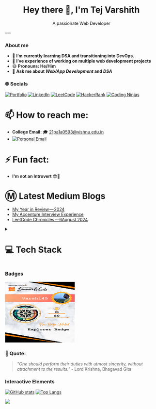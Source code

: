 <h1 align="center">Hey there 👋, I'm Tej Varshith</h1>
<p align="center">A passionate Web Developer</p>
---

### About me 

- 🌱 **I’m currently learning DSA and transitioning into DevOps.**
- 🔭 **I’ve experience of working on multiple web development projects**
- 😄 **Pronouns: He/Him**
- 💬 **Ask me about *Web/App Development* and *DSA***

### 🌐 Socials

[![Portfolio](https://img.shields.io/badge/Portfolio-000000?style=for-the-badge&logo=About.me&logoColor=white)](https://my-portfolio-five-psi-25.vercel.app/)
[![LinkedIn](https://img.shields.io/badge/LinkedIn-0077B5?style=for-the-badge&logo=linkedin&logoColor=white)](https://www.linkedin.com/in/tej-varshith-madala-6b125b245/)
[![LeetCode](https://img.shields.io/badge/LeetCode-FFA116?style=for-the-badge&logo=leetcode&logoColor=white)](https://leetcode.com/Tej_Varshith/)
[![HackerRank](https://img.shields.io/badge/HackerRank-2EC866?style=for-the-badge&logo=hackerrank&logoColor=white)](https://www.hackerrank.com/profile/21pa1a0593)
[![Coding Ninjas](https://img.shields.io/badge/CodingNinjas-20B2AA?style=for-the-badge&logo=codingninjas&logoColor=white)](https://www.codingninjas.com/studio/profile/i_tejvarshith)


# 📫 How to reach me:

- **College Email:** 🎓 21pa1a0593@vishnu.edu.in
- [![Personal Email](https://img.shields.io/badge/Email-tejvarshith45%40gmail.com-%23EA4335?style=for-the-badge&logo=Gmail&logoColor=white)](mailto:tejvarshith45@gmail.com)

# ⚡ Fun fact:

- **I'm not an Introvert** 😎🎉

# Ⓜ️ Latest Medium Blogs
<!--START_SECTION:medium_blogs-->
 - [My Year in Review — 2024](https://medium.com/@21pa1a0593/my-year-in-review-2024-a12153190c74?source=rss-f2174fbae462------2)
 - [My Accenture Interview Experience](https://medium.com/@21pa1a0593/my-accenture-interview-experience-14a40dd36063?source=rss-f2174fbae462------2)
 - [LeetCode Chronicles — 6August 2024](https://medium.com/@21pa1a0593/leetcode-chronicles-6august-2024-e93ebab72ba2?source=rss-f2174fbae462------2)
<!--END_SECTION:medium_blogs-->

<details>
  <summary><H1>💻 Tech Stack</H1></summary>

  ### Programming Languages
  [![Python](https://img.shields.io/badge/Python-3670A0?style=for-the-badge&logo=python&logoColor=ffd54f)](https://www.python.org/)
  [![C](https://img.shields.io/badge/C-A8B9CC?style=for-the-badge&logo=c&logoColor=000000)](https://www.learn-c.org/)
  [![Java](https://img.shields.io/badge/Java-007396?style=for-the-badge&logo=java&logoColor=ffd54f)](https://www.java.com/)

  ### Tools and Platforms
  [![Power BI](https://img.shields.io/badge/Power%20BI-F2C811?style=for-the-badge&logo=powerbi&logoColor=black)](https://powerbi.microsoft.com/)
  [![MS Excel](https://img.shields.io/badge/MS_Excel-217346?style=for-the-badge&logo=microsoft-excel&logoColor=white)](https://www.microsoft.com/en-us/microsoft-365/excel)
  [![GIT](https://img.shields.io/badge/Git-F05032?style=for-the-badge&logo=git&logoColor=ffd54f)](https://git-scm.com/)
  [![GitHub](https://img.shields.io/badge/GitHub-181717?style=for-the-badge&logo=github&logoColor=ffd54f)](https://github.com/)
  [![LINUX](https://img.shields.io/badge/Linux-FCC624?style=for-the-badge&logo=linux&logoColor=000000)](https://www.linux.org/)

  ### Web Development
  [![HTML5](https://img.shields.io/badge/HTML5-E34F26?style=for-the-badge&logo=html5&logoColor=ffd54f)](https://html.spec.whatwg.org/multipage/)
  [![CSS](https://img.shields.io/badge/CSS-1572B6?style=for-the-badge&logo=css3&logoColor=ffd54f)](https://www.w3.org/Style/CSS/Overview.en.html)
  [![JavaScript](https://img.shields.io/badge/JavaScript-F7DF1E?style=for-the-badge&logo=javascript&logoColor=000000)](https://www.javascript.com/)
  [![Bootstrap](https://img.shields.io/badge/Bootstrap-563D7C?style=for-the-badge&logo=bootstrap&logoColor=ffd54f)](https://getbootstrap.com/)
  [![React](https://img.shields.io/badge/React-61DAFB?style=for-the-badge&logo=react&logoColor=000000)](https://reactjs.org/)
  [![Tailwind CSS](https://img.shields.io/badge/Tailwind_CSS-38B2AC?style=for-the-badge&logo=tailwind-css&logoColor=white)](https://tailwindcss.com/)

  ### Database Management
  [![MySQL](https://img.shields.io/badge/MySQL-4479A1?style=for-the-badge&logo=mysql&logoColor=ffd54f)](https://www.mysql.com/)
  [![PostgreSQL](https://img.shields.io/badge/PostgreSQL-336791?style=for-the-badge&logo=postgresql&logoColor=ffd54f)](https://www.postgresql.org/)
  [![Firebase](https://img.shields.io/badge/Firebase-FFCA28?style=for-the-badge&logo=firebase&logoColor=ffd54f)](https://firebase.google.com/)

  ### Data Science and Analysis
  [![Pandas](https://img.shields.io/badge/Pandas-150458?style=for-the-badge&logo=pandas&logoColor=ffd54f)](https://pandas.pydata.org/)
  [![scikit-learn](https://img.shields.io/badge/scikit--learn-FF8300?style=for-the-badge&logo=scikit-learn&logoColor=ffd54f)](https://scikit-learn.org/)
  [![NumPy](https://img.shields.io/badge/NumPy-013243?style=for-the-badge&logo=numpy&logoColor=ffd54f)](https://numpy.org/)

</details>

### Badges

<img src="https://github.com/Varshi45/Varshi45/blob/main/GsSOC%20badge.png?raw=true" alt="GsSOC 2024 Badge" width="230" height="200">

### 💬 Quote:
> *"One should perform their duties with utmost sincerity, without attachment to the results."* - Lord Krishna, Bhagavad Gita

### Interactive Elements

[![GitHub stats](https://github-readme-stats.vercel.app/api?username=Varshi45&show_icons=true&theme=radical)](https://github.com/Varshi45)
[![Top Langs](https://github-readme-stats.vercel.app/api/top-langs/?username=Varshi45&layout=compact&theme=radical)](https://github.com/Varshi45)

[![](https://visitcount.itsvg.in/api?id=Varshi45&label=Profile%20Views&color=3&icon=7&pretty=false)](https://visitcount.itsvg.in)
